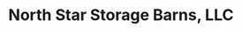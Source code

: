 ---
title: "North Star Storage Barns, LLC"
url: /mio/north-star-storage-barns-llc/
shop: Allgemein
---